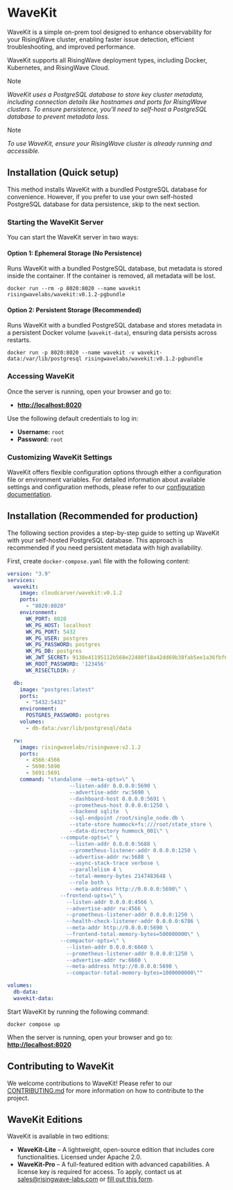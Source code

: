 # WaveKit

WaveKit is a simple on-prem tool designed to enhance observability for your RisingWave cluster, enabling faster issue detection, efficient troubleshooting, and improved performance.

WaveKit supports all RisingWave deployment types, including Docker, Kubernetes, and RisingWave Cloud.

> [!NOTE]
> _WaveKit uses a PostgreSQL database to store key cluster metadata, including connection details like hostnames and ports for RisingWave clusters. To ensure persistence, you’ll need to self-host a PostgreSQL database to prevent metadata loss._

> [!NOTE]
> _To use WaveKit, ensure your RisingWave cluster is already running and accessible._


## Installation (Quick setup)

This method installs WaveKit with a bundled PostgreSQL database for convenience. However, if you prefer to use your own self-hosted PostgreSQL database for data persistence, skip to the next section.  

### **Starting the WaveKit Server**  

You can start the WaveKit server in two ways:  

#### **Option 1: Ephemeral Storage (No Persistence)**  
Runs WaveKit with a bundled PostgreSQL database, but metadata is stored inside the container. If the container is removed, all metadata will be lost.  

```shell
docker run --rm -p 8020:8020 --name wavekit risingwavelabs/wavekit:v0.1.2-pgbundle
```

#### **Option 2: Persistent Storage (Recommended)**  
Runs WaveKit with a bundled PostgreSQL database and stores metadata in a persistent Docker volume (`wavekit-data`), ensuring data persists across restarts.  

```shell
docker run -p 8020:8020 --name wavekit -v wavekit-data:/var/lib/postgresql risingwavelabs/wavekit:v0.1.2-pgbundle
```

### **Accessing WaveKit**  

Once the server is running, open your browser and go to:  

- **[http://localhost:8020](http://localhost:8020)**  

Use the following default credentials to log in:  
- **Username:** `root`  
- **Password:** `root`  


### Customizing WaveKit Settings

WaveKit offers flexible configuration options through either a configuration file or environment variables. For detailed information about available settings and configuration methods, please refer to our [configuration documentation](docs/config.md).

## Installation (Recommended for production)

The following section provides a step-by-step guide to setting up WaveKit with your self-hosted PostgreSQL database. This approach is recommended if you need persistent metadata with high availability.

First, create `docker-compose.yaml` file with the following content:

```yaml
version: "3.9"
services:
  wavekit:
    image: cloudcarver/wavekit:v0.1.2
    ports:
      - "8020:8020"
    environment:
      WK_PORT: 8020
      WK_PG_HOST: localhost
      WK_PG_PORT: 5432
      WK_PG_USER: postgres
      WK_PG_PASSWORD: postgres
      WK_PG_DB: postgres
      WK_JWT_SECRET: 9138e41195112b568e22480f18a42dd69b38fab5ee1a36fbf63d49b22097d22a
      WK_ROOT_PASSWORD: '123456'
      WK_RISECTLDIR: /

  db: 
    image: "postgres:latest"
    ports:
      - "5432:5432"
    environment:
      POSTGRES_PASSWORD: postgres
    volumes:
      - db-data:/var/lib/postgresql/data

  rw:
    image: risingwavelabs/risingwave:v2.1.2
    ports:
      - 4566:4566
      - 5690:5690
      - 5691:5691
    command: "standalone --meta-opts=\" \
                    --listen-addr 0.0.0.0:5690 \
                    --advertise-addr rw:5690 \
                    --dashboard-host 0.0.0.0:5691 \
                    --prometheus-host 0.0.0.0:1250 \
                    --backend sqlite  \
                    --sql-endpoint /root/single_node.db \
                    --state-store hummock+fs:///root/state_store \
                    --data-directory hummock_001\" \
                 --compute-opts=\" \
                    --listen-addr 0.0.0.0:5688 \
                    --prometheus-listener-addr 0.0.0.0:1250 \
                    --advertise-addr rw:5688 \
                    --async-stack-trace verbose \
                    --parallelism 4 \
                    --total-memory-bytes 2147483648 \
                    --role both \
                    --meta-address http://0.0.0.0:5690\" \
                 --frontend-opts=\" \
                   --listen-addr 0.0.0.0:4566 \
                   --advertise-addr rw:4566 \
                   --prometheus-listener-addr 0.0.0.0:1250 \
                   --health-check-listener-addr 0.0.0.0:6786 \
                   --meta-addr http://0.0.0.0:5690 \
                   --frontend-total-memory-bytes=500000000\" \
                 --compactor-opts=\" \
                   --listen-addr 0.0.0.0:6660 \
                   --prometheus-listener-addr 0.0.0.0:1250 \
                   --advertise-addr rw:6660 \
                   --meta-address http://0.0.0.0:5690 \
                   --compactor-total-memory-bytes=1000000000\""

volumes:
  db-data:
  wavekit-data:

```

Start WaveKit by running the following command:

```shell
docker compose up
```

When the server is running, open your browser and go to: **[http://localhost:8020](http://localhost:8020)**  


## Contributing to WaveKit

We welcome contributions to WaveKit! Please refer to our [CONTRIBUTING.md](CONTRIBUTING.md) for more information on how to contribute to the project.


## WaveKit Editions

WaveKit is available in two editions:  

- **WaveKit-Lite** – A lightweight, open-source edition that includes core functionalities. Licensed under Apache 2.0.  
- **WaveKit-Pro** – A full-featured edition with advanced capabilities. A license key is required for access. To apply, contact us at [sales@risingwave-labs.com](mailto:sales@risingwave-labs.com) or [fill out this form](https://cloud.risingwave.com/auth/license_key/).
